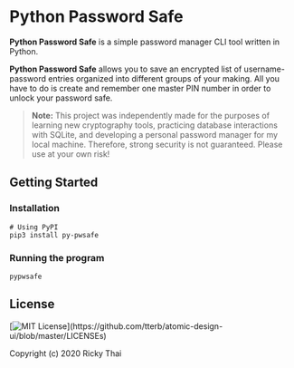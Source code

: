 # Python Password Safe

**Python Password Safe** is a simple password manager CLI tool written in Python.

**Python Password Safe** allows you to save an encrypted list of username-password entries organized into different groups of your making. All you have to do is create and remember one master PIN number in order to unlock your password safe.

> **Note:** This project was independently made for the purposes of learning new
> cryptography tools, practicing database interactions with SQLite, and developing a
> personal password manager for my local machine. Therefore, strong security is not
> guaranteed. Please use at your own risk!

## Getting Started

### Installation

```
# Using PyPI
pip3 install py-pwsafe
```

### Running the program

```
pypwsafe
```

## License

[![MIT License](https://img.shields.io/apm/l/atomic-design-ui.svg?)](https://github.com/tterb/atomic-design-ui/blob/master/LICENSEs)

Copyright (c) 2020 Ricky Thai
